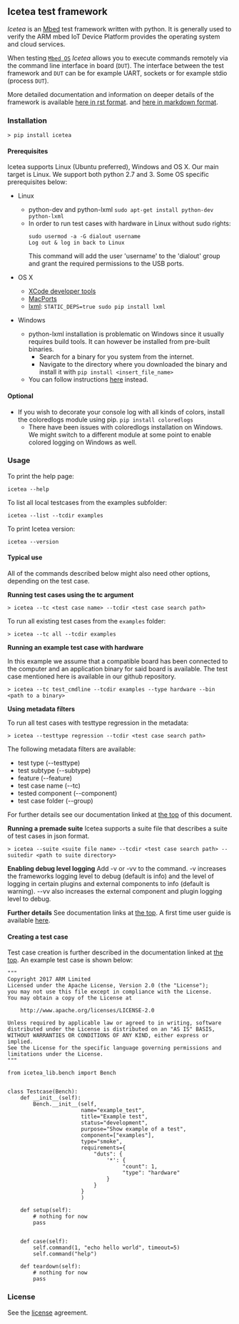 ## Icetea test framework

*Icetea* is an [Mbed](https://www.mbed.com) test framework written
with python. It is generally used to verify the ARM mbed
IoT Device Platform provides the operating system and cloud services.

When testing [`Mbed OS`](https://www.mbed.com/en/platform/mbed-os/)
*Icetea* allows you to execute commands remotely via
the command line interface in board (`DUT`).
The interface between the test framework and `DUT` can be
for example UART, sockets or for example stdio (process `DUT`).

More detailed documentation and information on deeper details of
the framework is available
[here in rst format](https://github.com/ARMmbed/icetea/tree/master/doc-source).
and [here in markdown format](https://github.com/ARMmbed/icetea/tree/master/doc).

### Installation

`> pip install icetea`

#### Prerequisites
Icetea supports Linux (Ubuntu preferred), Windows and OS X. Our main target is Linux.
We support both python 2.7 and 3. Some OS specific prerequisites below:

* Linux
    * python-dev and python-lxml
        `sudo apt-get install python-dev python-lxml`
    * In order to run test cases with hardware in Linux without sudo rights:
        ```
        sudo usermod -a -G dialout username
        Log out & log in back to Linux
        ```
        This command will add the user 'username' to the 'dialout' group and
        grant the required permissions to the USB ports.
* OS X
    * [XCode developer tools](http://osxdaily.com/2014/02/12/install-command-line-tools-mac-os-x/)
    * [MacPorts](https://www.macports.org/install.php)
    * [lxml](http://lxml.de/installation.html#installation):
        `STATIC_DEPS=true sudo pip install lxml`

* Windows
    * python-lxml installation is problematic on Windows since
    it usually requires build tools. It can however be installed
    from pre-built binaries.
        * Search for a binary for you system from the internet.
        * Navigate to the directory where you downloaded the
        binary and install it with `pip install <insert_file_name>`
    * You can follow instructions [here](http://lxml.de/installation.html#installation)
    instead.

#### Optional

* If you wish to decorate your console log with all kinds of colors,
install the coloredlogs module using pip. `pip install coloredlogs`
    * There have been issues with coloredlogs installation on Windows.
     We might switch to a different module at some point to enable
     colored logging on Windows as well.

### Usage

To print the help page:

`icetea --help`

To list all local testcases from the examples subfolder:

`icetea --list --tcdir examples`

To print Icetea version:

`icetea --version`

#### Typical use

All of the commands described below might also need other options,
depending on the test case.

**Running test cases using the tc argument**

`> icetea --tc <test case name> --tcdir <test case search path>`

To run all existing test cases from the `examples` folder:

`> icetea --tc all --tcdir examples`

**Running an example test case with hardware**

In this example we assume that a compatible board has been connected
to the computer and an application binary for said board is available.
The test case mentioned here is available in our github repository.

`> icetea --tc test_cmdline --tcdir examples --type hardware --bin <path to a binary>`

**Using metadata filters**

To run all test cases with testtype regression in the metadata:

`> icetea --testtype regression --tcdir <test case search path>`

The following metadata filters are available:
* test type (--testtype)
* test subtype (--subtype)
* feature (--feature)
* test case name (--tc)
* tested component (--component)
* test case folder (--group)

For further details see our documentation linked
at [the top](#icetea-test-framework) of this document.

**Running a premade suite**
Icetea supports a suite file that describes a suite of test cases
in json format.

`> icetea --suite <suite file name> --tcdir <test case search path> --suitedir <path to suite directory>`

**Enabling debug level logging**
Add -v or -vv to the command. -v increases the frameworks logging level
to debug (default is info) and the level of logging in
certain plugins and external components to info (default is warning).
--vv also increases the external component and plugin logging level to debug.

**Further details**
See documentation links at [the top](#icetea-test-framework).
A first time user guide is available [here](https://github.com/ARMmbed/icetea/blob/master/first_time_use_guide.md).


#### Creating a test case
Test case creation is further described in the documentation linked at
[the top](#icetea-test-framework). An example test case is shown below:

```
"""
Copyright 2017 ARM Limited
Licensed under the Apache License, Version 2.0 (the "License");
you may not use this file except in compliance with the License.
You may obtain a copy of the License at

    http://www.apache.org/licenses/LICENSE-2.0

Unless required by applicable law or agreed to in writing, software
distributed under the License is distributed on an "AS IS" BASIS,
WITHOUT WARRANTIES OR CONDITIONS OF ANY KIND, either express or implied.
See the License for the specific language governing permissions and
limitations under the License.
"""

from icetea_lib.bench import Bench


class Testcase(Bench):
    def __init__(self):
        Bench.__init__(self,
                       name="example_test",
                       title="Example test",
                       status="development",
                       purpose="Show example of a test",
                       component=["examples"],
                       type="smoke",
                       requirements={
                           "duts": {
                               '*': {
                                    "count": 1,
                                    "type": "hardware"
                               }
                           }
                       }
                       )

    def setup(self):
        # nothing for now
        pass


    def case(self):
        self.command(1, "echo hello world", timeout=5)
        self.command("help")

    def teardown(self):
        # nothing for now
        pass
```

### License
See the [license](https://github.com/ARMmbed/icetea/blob/master/LICENSE) agreement.
